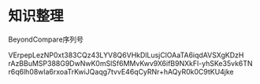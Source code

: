 # 知识整理

BeyondCompare序列号

VErpepLezNP0xt383CQz43LYV8Q6VHkDlLusjClOAaTA6iqdAVSXgKDzH
rAzBBuMSP388G9DwNwK0mSlSf6MMvKwv9X6ifB9NXkFl-yhSKe35vk6TN
r6q6lh08wla6rxoaTrKwiJQaqg7tvvE46qCyRNr+hAQyR0k0C9tKU4jke

